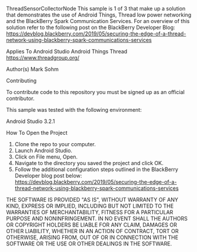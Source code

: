 ThreadSensorCollectorNode
This sample is 1 of 3 that make up a solution that demonstrates the use of Android Things, Thread low power networking and the BlackBerry
Spark Communication Services.  For an overview of this solution refer to the following post on the BlackBerry Developer Blog:
https://devblog.blackberry.com/2019/05/securing-the-edge-of-a-thread-network-using-blackberry-spark-communications-services

Applies To
Android Studio
Android Things
Thread https://www.threadgroup.org/

Author(s)
Mark Sohm

Contributing

To contribute code to this repository you must be signed up as an official contributor.

This sample was tested with the following environment:

Android Studio 3.2.1


How To Open the Project


1. Clone the repo to your computer.
2. Launch Android Studio.
3. Click on File menu, Open.
4. Navigate to the directory you saved the project and click OK.
5. Follow the additional configuration steps outlined in the BlackBerry Developer blog post below:
	https://devblog.blackberry.com/2019/05/securing-the-edge-of-a-thread-network-using-blackberry-spark-communications-services

THE SOFTWARE IS PROVIDED "AS IS", WITHOUT WARRANTY OF ANY KIND, EXPRESS OR IMPLIED, INCLUDING BUT NOT LIMITED TO THE WARRANTIES OF MERCHANTABILITY, FITNESS FOR A PARTICULAR PURPOSE AND NONINFRINGEMENT. IN NO EVENT SHALL THE AUTHORS OR COPYRIGHT HOLDERS BE LIABLE FOR ANY CLAIM, DAMAGES OR OTHER LIABILITY, WHETHER IN AN ACTION OF CONTRACT, TORT OR OTHERWISE, ARISING FROM, OUT OF OR IN CONNECTION WITH THE SOFTWARE OR THE USE OR OTHER DEALINGS IN THE SOFTWARE.
